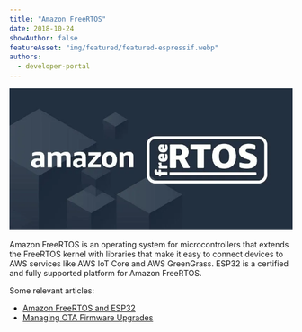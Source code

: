 ```yaml
---
title: "Amazon FreeRTOS"
date: 2018-10-24
showAuthor: false
featureAsset: "img/featured/featured-espressif.webp"
authors:
  - developer-portal
---
```

![](img/amazon-1.webp)

Amazon FreeRTOS is an operating system for microcontrollers that extends the FreeRTOS kernel with libraries that make it easy to connect devices to AWS services like AWS IoT Core and AWS GreenGrass. ESP32 is a certified and fully supported platform for Amazon FreeRTOS.

Some relevant articles:

- [Amazon FreeRTOS and ESP32](/blog/amazon-freertos-esp32-support)
- [Managing OTA Firmware Upgrades](/blog/esp32-ota-updates-amazon-freertos)

